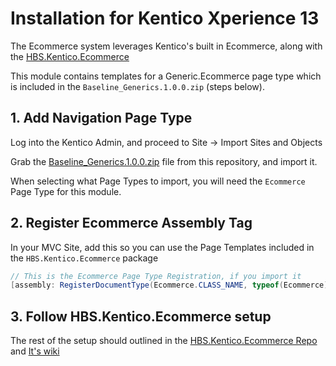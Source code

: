 # Installation for Kentico Xperience 13

The Ecommerce system leverages Kentico's built in Ecommerce, along with the [HBS.Kentico.Ecommerce](https://github.com/HBSTech/GenericEcommerce)

This module contains templates for a Generic.Ecommerce page type which is included in the `Baseline_Generics.1.0.0.zip` (steps below).

## 1. Add Navigation Page Type

Log into the Kentico Admin, and proceed to Site -> Import Sites and Objects

Grab the [Baseline_Generics.1.0.0.zip](../../starting-site/kx13/Baseline_Generics.1.0.0.zip) file from this repository, and import it.

When selecting what Page Types to import, you will need the `Ecommerce` Page Type for this module.

## 2. Register Ecommerce Assembly Tag

In your MVC Site, add this so you can use the Page Templates included in the `HBS.Kentico.Ecommerce` package

```csharp
// This is the Ecommerce Page Type Registration, if you import it
[assembly: RegisterDocumentType(Ecommerce.CLASS_NAME, typeof(Ecommerce))]
```

## 3. Follow HBS.Kentico.Ecommerce setup

The rest of the setup should outlined in the [HBS.Kentico.Ecommerce Repo](https://github.com/HBSTech/GenericEcommerce) and [It's wiki](https://github.com/HBSTech/GenericEcommerce/wiki)